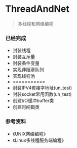 # ThreadAndNet
> 多线程和网络编程

### 已经完成
- 封装线程
- 封装互斥量
- 封装条件变量
- 实现非阻塞队列
- 实现线程池
- ===========
- 封装IPV4套接字地址(un_test)
- 封装socket常用函数(un_test)
- 创建I/O缓冲buffer类
- 创建时间戳类


### 参考资料
- 《UNIX网络编程》
- 《Linux多线程服务端编程》 
